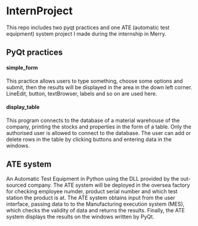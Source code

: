 # InternProject
This repo includes two pyqt practices and one ATE (automatic test equipment) system project I made during the internship in Merry.

## PyQt practices
#### simple_form
This practice allows users to type something, choose some options and submit, then the results will be displayed in the area in the down left corner. LineEdit, button, textBrowser, labels and so on are used here.

#### display_table
This program connects to the database of a material warehouse of the company, printing the stocks and properties in the form of a table. Only the authorised user is allowed to connect to the database. The user can add or delete rows in the table by clicking buttons and entering data in the windows.

## ATE system
An Automatic Test Equipment in Python using the DLL provided by the out-sourced company. The ATE system will be deployed in the oversea factory for checking employee numder, product serial number and which test station the product is at.
The ATE system obtains input from the user interface, passing data to to the Manufacturing execution system (MES), which checks the validity of data and returns the results. Finally, the ATE system displays the results on the windows written by PyQt.
